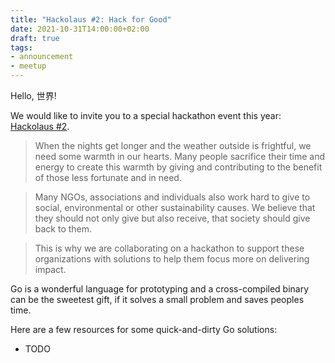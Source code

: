 ```yaml
---
title: "Hackolaus #2: Hack for Good"
date: 2021-10-31T14:00:00+02:00
draft: true
tags:
- announcement
- meetup
---
```


Hello, 世界!

We would like to invite you to a special hackathon event this year: [Hackolaus #2](https://hackolaus.de/).

> When the nights get longer and the weather outside is frightful, we need
some warmth in our hearts. Many people sacrifice their time and energy to
create this warmth by giving and contributing to the benefit of those less
fortunate and in need.

> Many NGOs, associations and individuals also work hard to give to social,
environmental or other sustainability causes. We believe that they should not
only give but also receive, that society should give back to them.

> This is why we are collaborating on a hackathon to support these organizations
with solutions to help them focus more on delivering impact.

Go is a wonderful language for prototyping and a cross-compiled binary can be
the sweetest gift, if it solves a small problem and saves peoples time.

Here are a few resources for some quick-and-dirty Go solutions:

* TODO
